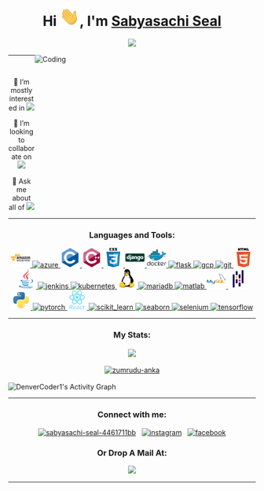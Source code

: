 <h1 align="center">Hi <img src="https://raw.githubusercontent.com/pik1989/pik1989/main/Images/Hi.gif" width="40px" />, I'm <a  target="blank" href="https://sabyasachiseal.com">Sabyasachi Seal
</a></h1>

<p align="center">
  <a href="https://github.com/Sabyasachi-Seal"><img src="https://readme-typing-svg.herokuapp.com?color=%2336BCF7&size=28&center=true&vCenter=true&lines=Cloud+Computing+Enthusiast;Cybersecurity+Passionate;Data+Science+Practitioner;AI+%26+ML+Enthusiast;Tech+Blogger"></a>
</p>

<img align="right" alt="Coding" width="450" height="320" src="https://media.giphy.com/media/qgQUggAC3Pfv687qPC/giphy.gif">

<hr>
<br>
<!--<h1 align="center">About Me</h1>-->

<p align="center">🌱 I’m mostly interested in
  <a href="https://github.com/Sabyasachi-Seal"><img src="https://readme-typing-svg.herokuapp.com?color=%23F7723B&size=18&center=true&vCenter=true&lines=Cloud+Computing;CyberSecurity;Data+Science;Artificial+Intelligence"></a>
</p>

<p align="center">👯 I’m looking to collaborate on
  <a href="https://github.com/Sabyasachi-Seal"><img src="https://readme-typing-svg.herokuapp.com?color=%23F7D156&size=18&center=true&vCenter=true&lines=Data+Science+Projects;AI+Projects;Web+Apps;Cloud+Deployment"></a>
</p>

<p align="center">💬 Ask me about all of
  <a href="https://github.com/Sabyasachi-Seal"><img src="https://readme-typing-svg.herokuapp.com?color=%2349F725&size=18&center=true&vCenter=true&lines=Projects;Upcoming+Tech;Events;Anything"></a>
</p>

<hr>

<h3 align="center">Languages and Tools:</h3>
<p align="center"> <a href="https://aws.amazon.com" target="_blank" rel="noreferrer"> <img src="https://raw.githubusercontent.com/devicons/devicon/master/icons/amazonwebservices/amazonwebservices-original-wordmark.svg" alt="aws" width="40" height="40"/> </a> 
<a href="https://azure.microsoft.com/en-in/" target="_blank" rel="noreferrer"> <img src="https://www.vectorlogo.zone/logos/microsoft_azure/microsoft_azure-icon.svg" alt="azure" width="40" height="40"/> </a> 
<a href="https://www.cprogramming.com/" target="_blank" rel="noreferrer"> <img src="https://raw.githubusercontent.com/devicons/devicon/master/icons/c/c-original.svg" alt="c" width="40" height="40"/> </a> 
<a href="https://www.w3schools.com/cpp/" target="_blank" rel="noreferrer"> <img src="https://raw.githubusercontent.com/devicons/devicon/master/icons/cplusplus/cplusplus-original.svg" alt="cplusplus" width="40" height="40"/> </a> 
<a href="https://www.w3schools.com/css/" target="_blank" rel="noreferrer"> <img src="https://raw.githubusercontent.com/devicons/devicon/master/icons/css3/css3-original-wordmark.svg" alt="css3" width="40" height="40"/> </a> 
<a href="https://www.djangoproject.com/" target="_blank" rel="noreferrer"> <img src="https://raw.githubusercontent.com/devicons/devicon/master/icons/django/django-original.svg" alt="django" width="40" height="40"/> </a> 
<a href="https://www.docker.com/" target="_blank" rel="noreferrer"> <img src="https://raw.githubusercontent.com/devicons/devicon/master/icons/docker/docker-original-wordmark.svg" alt="docker" width="40" height="40"/> </a> 
<a href="https://flask.palletsprojects.com/" target="_blank" rel="noreferrer"> <img src="https://www.vectorlogo.zone/logos/pocoo_flask/pocoo_flask-icon.svg" alt="flask" width="40" height="40"/> </a> <a href="https://cloud.google.com" target="_blank" rel="noreferrer"> <img src="https://www.vectorlogo.zone/logos/google_cloud/google_cloud-icon.svg" alt="gcp" width="40" height="40"/> </a> 
<a href="https://git-scm.com/" target="_blank" rel="noreferrer"> <img src="https://www.vectorlogo.zone/logos/git-scm/git-scm-icon.svg" alt="git" width="40" height="40"/> </a> <a href="https://www.w3.org/html/" target="_blank" rel="noreferrer"> <img src="https://raw.githubusercontent.com/devicons/devicon/master/icons/html5/html5-original-wordmark.svg" alt="html5" width="40" height="40"/> </a> 
<a href="https://www.java.com" target="_blank" rel="noreferrer"> <img src="https://raw.githubusercontent.com/devicons/devicon/master/icons/java/java-original.svg" alt="java" width="40" height="40"/> </a> 
<a href="https://www.jenkins.io" target="_blank" rel="noreferrer"> <img src="https://www.vectorlogo.zone/logos/jenkins/jenkins-icon.svg" alt="jenkins" width="40" height="40"/> </a> 
<a href="https://kubernetes.io" target="_blank" rel="noreferrer"> <img src="https://www.vectorlogo.zone/logos/kubernetes/kubernetes-icon.svg" alt="kubernetes" width="40" height="40"/> </a> 
<a href="https://www.linux.org/" target="_blank" rel="noreferrer"> <img src="https://raw.githubusercontent.com/devicons/devicon/master/icons/linux/linux-original.svg" alt="linux" width="40" height="40"/> </a> 
<a href="https://mariadb.org/" target="_blank" rel="noreferrer"> <img src="https://www.vectorlogo.zone/logos/mariadb/mariadb-icon.svg" alt="mariadb" width="40" height="40"/> </a> 
<a href="https://www.mathworks.com/" target="_blank" rel="noreferrer"> <img src="https://upload.wikimedia.org/wikipedia/commons/2/21/Matlab_Logo.png" alt="matlab" width="40" height="40"/> </a> 
<a href="https://www.mysql.com/" target="_blank" rel="noreferrer"> <img src="https://raw.githubusercontent.com/devicons/devicon/master/icons/mysql/mysql-original-wordmark.svg" alt="mysql" width="40" height="40"/> </a> 
<a href="https://pandas.pydata.org/" target="_blank" rel="noreferrer"> <img src="https://raw.githubusercontent.com/devicons/devicon/2ae2a900d2f041da66e950e4d48052658d850630/icons/pandas/pandas-original.svg" alt="pandas" width="40" height="40"/> </a> 
<a href="https://www.python.org" target="_blank" rel="noreferrer"> <img src="https://raw.githubusercontent.com/devicons/devicon/master/icons/python/python-original.svg" alt="python" width="40" height="40"/> </a>
<a href="https://pytorch.org/" target="_blank" rel="noreferrer"> <img src="https://www.vectorlogo.zone/logos/pytorch/pytorch-icon.svg" alt="pytorch" width="40" height="40"/> </a> 
<a href="https://reactjs.org/" target="_blank" rel="noreferrer"> <img src="https://raw.githubusercontent.com/devicons/devicon/master/icons/react/react-original-wordmark.svg" alt="react" width="40" height="40"/> </a> 
<a href="https://scikit-learn.org/" target="_blank" rel="noreferrer"> <img src="https://upload.wikimedia.org/wikipedia/commons/0/05/Scikit_learn_logo_small.svg" alt="scikit_learn" width="40" height="40"/> </a> 
<a href="https://seaborn.pydata.org/" target="_blank" rel="noreferrer"> <img src="https://seaborn.pydata.org/_images/logo-mark-lightbg.svg" alt="seaborn" width="40" height="40"/> </a> 
<a href="https://www.selenium.dev" target="_blank" rel="noreferrer"> <img src="https://raw.githubusercontent.com/detain/svg-logos/780f25886640cef088af994181646db2f6b1a3f8/svg/selenium-logo.svg" alt="selenium" width="40" height="40"/> </a> 
<a href="https://www.tensorflow.org" target="_blank" rel="noreferrer"> <img src="https://www.vectorlogo.zone/logos/tensorflow/tensorflow-icon.svg" alt="tensorflow" width="40" height="40"/> </a> </p>

<hr>

<h3 align="center">My Stats:</h3>

<div align=center>
    <a href="https://github.com/anuraghazra/github-readme-stats">
      <img align="center" src="https://github-readme-stats.vercel.app/api?username=sabyasachi-seal&show_icons=true&locale=en&langs_count=20&theme=highcontrast&layout=compact"/>
    </a>
</div>

<br>

<div align=center>
    <a href="https://github.com/ryo-ma/github-profile-trophy" title="Go to Source">
      <img align="center" src="https://github-profile-trophy.vercel.app/?username=sabyasachi-seal&theme=onedark&no-frame=true" alt="zumrudu-anka" />
    </a>
</div>

<br>

<img alt="DenverCoder1's Activity Graph" src="https://activity-graph.herokuapp.com/graph?username=sabyasachi-seal&theme=react-dark"/>

<hr>

<h3 align="center">Connect with me:</h3>
<p align="center">
<a href="https://linkedin.com/in/sabyasachi-seal-4461711bb" target="blank"><img align="center" src="https://raw.githubusercontent.com/rahuldkjain/github-profile-readme-generator/master/src/images/icons/Social/linked-in-alt.svg" alt="sabyasachi-seal-4461711bb" height="30" width="40" /></a>
&nbsp;
<a href="https://www.instagram.com/sabyasachi_seal/" target="blank"><img align="center"src="https://cdn.iconscout.com/icon/free/png-64/instagram-216-721958.png" alt="instagram" height="40" width="40" /></a>
&nbsp;
<a href="https://www.facebook.com/people/Sabyasachi-Seal/100006271094830/" target="blank"><img align="center" src="https://cdn.iconscout.com/icon/free/png-64/facebook-2038471-1718509.png" alt="facebook" height="40" width="40" /></a>
</p>



<h3 align="center">Or Drop A Mail At:</h3>
<p align="center">
  <a href="mailto:iam.sabyasachi.seal@gmail.com" target="blank"><img src="https://readme-typing-svg.herokuapp.com?color=%235BF3F7&size=18&center=true&vCenter=true&lines=iam.sabyasachi.seal%40gmail.com"></a>
</p>

<hr>

